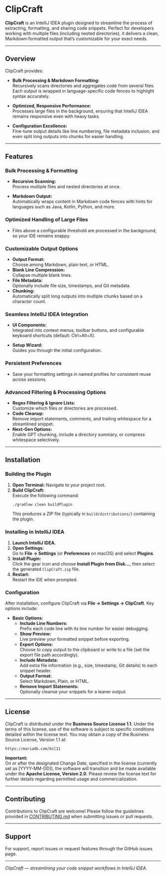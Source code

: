 # ClipCraft

<script src="https://plugins.jetbrains.com/assets/scripts/mp-widget.js"></script>
<script>
  // Replace "#yourelement" with the actual element ID where you want to embed the widget.
  MarketplaceWidget.setupMarketplaceWidget('install', 26483, "#yourelement");
</script>

**ClipCraft** is an IntelliJ IDEA plugin designed to streamline the process of extracting, formatting, and sharing code snippets. Perfect for developers working with multiple files (including nested directories), it delivers a clean, Markdown‑formatted output that’s customizable for your exact needs.

---

## Overview

ClipCraft provides:

- **Bulk Processing & Markdown Formatting:**  
  Recursively scans directories and aggregates code from several files. Each output is wrapped in language-specific code fences to highlight syntax accurately.

- **Optimized, Responsive Performance:**  
  Processes large files in the background, ensuring that IntelliJ IDEA remains responsive even with heavy tasks.

- **Configuration Excellence:**  
  Fine-tune output details like line numbering, file metadata inclusion, and even split long outputs into chunks for easier handling.

---

## Features

### Bulk Processing & Formatting

- **Recursive Scanning:**  
  Process multiple files and nested directories at once.

- **Markdown Output:**  
  Automatically wraps content in Markdown code fences with hints for languages such as Java, Kotlin, Python, and more.

### Optimized Handling of Large Files

- Files above a configurable threshold are processed in the background, so your IDE remains snappy.

### Customizable Output Options

- **Output Format:**  
  Choose among Markdown, plain text, or HTML.
- **Blank Line Compression:**  
  Collapse multiple blank lines.
- **File Metadata:**  
  Optionally include file size, timestamps, and Git metadata.
- **Chunking:**  
  Automatically split long outputs into multiple chunks based on a character count.

### Seamless IntelliJ IDEA Integration

- **UI Components:**  
  Integrated into context menus, toolbar buttons, and configurable keyboard shortcuts (default: Ctrl+Alt+X).

- **Setup Wizard:**  
  Guides you through the initial configuration.

### Persistent Preferences

- Save your formatting settings in named profiles for consistent reuse across sessions.

### Advanced Filtering & Processing Options

- **Regex Filtering & Ignore Lists:**  
  Customize which files or directories are processed.
- **Code Cleanup:**  
  Remove import statements, comments, and trailing whitespace for a streamlined snippet.
- **Next‑Gen Options:**  
  Enable GPT chunking, include a directory summary, or compress whitespace selectively.

---

## Installation

### Building the Plugin

1. **Open Terminal:** Navigate to your project root.
2. **Build ClipCraft:**  
   Execute the following command:
   ```bash
   ./gradlew clean buildPlugin
   ```
   This produces a ZIP file (typically in `build/distributions/`) containing the plugin.

### Installing in IntelliJ IDEA

1. **Launch IntelliJ IDEA.**
2. **Open Settings:**  
   Go to **File → Settings** (or **Preferences** on macOS) and select **Plugins**.
3. **Install Plugin:**  
   Click the gear icon and choose **Install Plugin from Disk…**, then select the generated `ClipCraft.zip` file.
4. **Restart:**  
   Restart the IDE when prompted.

### Configuration

After installation, configure ClipCraft via **File → Settings → ClipCraft**. Key options include:

- **Basic Options:**
    - **Include Line Numbers:**  
      Prefix each code line with its line number for easier debugging.
    - **Show Preview:**  
      Live preview your formatted snippet before exporting.
    - **Export Options:**  
      Choose to copy output to the clipboard or write to a file (set the export file path accordingly).
    - **Include Metadata:**  
      Add extra file information (e.g., size, timestamp, Git details) to each snippet header.
    - **Output Format:**  
      Select Markdown, Plain, or HTML.
    - **Remove Import Statements:**  
      Optionally cleanse your snippets for a leaner output.

---

## License

ClipCraft is distributed under the **Business Source License 1.1**. Under the terms of this license, use of the software is subject to specific conditions detailed within the license text. You may obtain a copy of the Business Source License, Version 1.1 at:

    https://mariadb.com/bsl11

**Important:**  
On or after the designated Change Date, specified in the license (currently set as [YYYY-MM-DD]), the software will transition and be made available under the **Apache License, Version 2.0**. Please review the license text for further details regarding permitted usage and commercialization.

---

## Contributing

Contributions to ClipCraft are welcome! Please follow the guidelines provided in [CONTRIBUTING.md](docs/CONTRIBUTING.md) when submitting issues or pull requests.

---

## Support

For support, report issues or request features through the GitHub issues page.

---

*ClipCraft — streamlining your code snippet workflows in IntelliJ IDEA.*